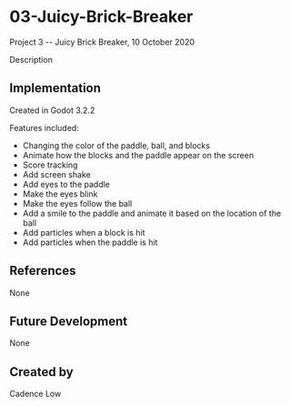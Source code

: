 # 03-Juicy-Brick-Breaker

Project 3 -- Juicy Brick Breaker, 10 October 2020

Description

## Implementation

Created in Godot 3.2.2

Features included:

+ Changing the color of the paddle, ball, and blocks
+ Animate how the blocks and the paddle appear on the screen
+ Score tracking
+ Add screen shake
+ Add eyes to the paddle
+ Make the eyes blink
+ Make the eyes follow the ball
+ Add a smile to the paddle and animate it based on the location of the ball
+ Add particles when a block is hit
+ Add particles when the paddle is hit

## References
None

## Future Development
None

## Created by
Cadence Low

